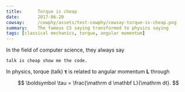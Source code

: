 ```yaml
---
title:      Torque is cheap
date:       2017-06-20
cowsay:     /cowphy/assets/test-cowphy/cowsay-torque-is-cheap.png
summary:    The famous CS saying transformed to physics saying
tags: [classical mechanics, torque, angular momentum]
---
```




In the field of computer science, they always say

```
talk is cheap show me the code.
```

In physics, torque (talk) $\boldsymbol \tau$ is related to angular momentum $\mathbf L$ through

$$
\boldsymbol \tau = \frac{\mathrm d \mathbf L}{\mathrm dt}.
$$
